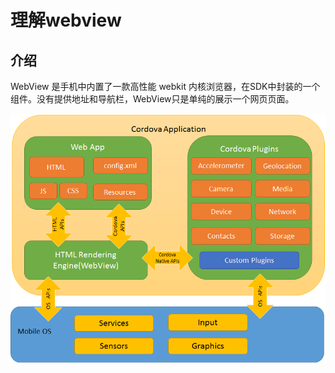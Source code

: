 # 理解webview

## 介绍
WebView 是手机中内置了一款高性能 webkit 内核浏览器，在SDK中封装的一个组件。没有提供地址和导航栏，WebView只是单纯的展示一个网页页面。

<img src="https://raw.githubusercontent.com/1092682749/pictureService/master/cordovaapparchitecture.png"/>

